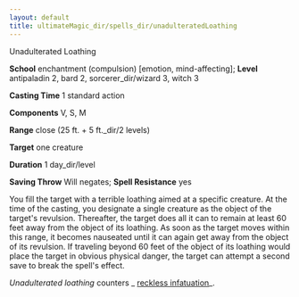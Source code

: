 ```yaml
---
layout: default
title: ultimateMagic_dir/spells_dir/unadulteratedLoathing
---
```

Unadulterated Loathing

**School** enchantment (compulsion) [emotion, mind-affecting]; **Level** antipaladin 2, bard 2, sorcerer_dir/wizard 3, witch 3

**Casting Time** 1 standard action

**Components** V, S, M

**Range** close (25 ft. + 5 ft._dir/2 levels)

**Target** one creature

**Duration** 1 day_dir/level

**Saving Throw** Will negates; **Spell Resistance** yes

You fill the target with a terrible loathing aimed at a specific creature. At the time of the casting, you designate a single creature as the object of the target's revulsion. Thereafter, the target does all it can to remain at least 60 feet away from the object of its loathing. As soon as the target moves within this range, it becomes nauseated until it can again get away from the object of its revulsion. If traveling beyond 60 feet of the object of its loathing would place the target in obvious physical danger, the target can attempt a second save to break the spell's effect.

_Unadulterated loathing_ counters _ [reckless infatuation](recklessInfatuation#_reckless-infatuation)_.

